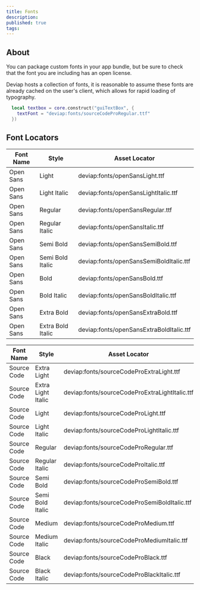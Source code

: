 ```yaml
---
title: Fonts
description: 
published: true
tags: 
---
```


## About

You can package custom fonts in your app bundle, but be sure to check that the font you are including has an open license.

Deviap hosts a collection of fonts, it is reasonable to assume these fonts are already cached on the user's client, which allows for rapid loading of typography.

```lua
  local textbox = core.construct("guiTextBox", {
    textFont = "deviap:fonts/sourceCodeProRegular.ttf"
  })
```

## Font Locators

| Font Name | Style | Asset Locator |
| --- | --- | ------------- |
| Open Sans | Light | deviap:fonts/openSansLight.ttf |
| Open Sans | Light Italic | deviap:fonts/openSansLightItalic.ttf |
| Open Sans | Regular | deviap:fonts/openSansRegular.ttf |
| Open Sans | Regular Italic | deviap:fonts/openSansItalic.ttf |
| Open Sans | Semi Bold | deviap:fonts/openSansSemiBold.ttf |
| Open Sans | Semi Bold Italic | deviap:fonts/openSansSemiBoldItalic.ttf |
| Open Sans | Bold | deviap:fonts/openSansBold.ttf |
| Open Sans | Bold Italic | deviap:fonts/openSansBoldItalic.ttf |
| Open Sans | Extra Bold | deviap:fonts/openSansExtraBold.ttf |
| Open Sans | Extra Bold Italic | deviap:fonts/openSansExtraBoldItalic.ttf |

| Font Name | Style | Asset Locator |
| --- | --- | ------------- |
| Source Code | Extra Light | deviap:fonts/sourceCodeProExtraLight.ttf |
| Source Code | Extra Light Italic | deviap:fonts/sourceCodeProExtraLightItalic.ttf |
| Source Code | Light | deviap:fonts/sourceCodeProLight.ttf |
| Source Code | Light Italic | deviap:fonts/sourceCodeProLightItalic.ttf |
| Source Code | Regular | deviap:fonts/sourceCodeProRegular.ttf |
| Source Code | Regular Italic | deviap:fonts/sourceCodeProItalic.ttf |
| Source Code | Semi Bold | deviap:fonts/sourceCodeProSemiBold.ttf |
| Source Code | Semi Bold Italic | deviap:fonts/sourceCodeProSemiBoldItalic.ttf |
| Source Code | Medium | deviap:fonts/sourceCodeProMedium.ttf |
| Source Code | Medium Italic | deviap:fonts/sourceCodeProMediumItalic.ttf |
| Source Code | Black | deviap:fonts/sourceCodeProBlack.ttf |
| Source Code | Black Italic | deviap:fonts/sourceCodeProBlackItalic.ttf |

